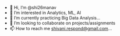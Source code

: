 - 👋 Hi, I’m @shi26manav
- 👀 I’m interested in Analytics, ML, AI
- 🌱 I’m currently practicing Big Data Analysis...
- 💞️ I’m looking to collaborate on projects/assignments
- 📫 How to reach me shivani.respond@gmail.com...

<!---
shi26manav/shi26manav is a ✨ special ✨ repository because its `README.md` (this file) appears on your GitHub profile.
You can click the Preview link to take a look at your changes.
--->
